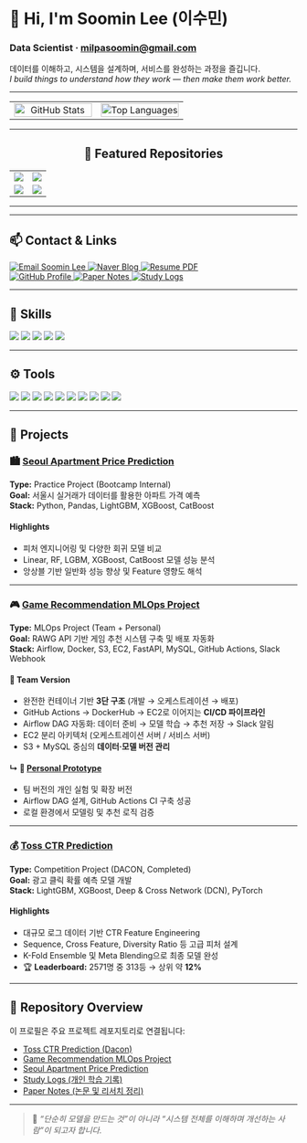 # 👋 Hi, I'm **Soomin Lee (이수민)**
### Data Scientist · [milpasoomin@gmail.com](mailto:milpasoomin@gmail.com)

데이터를 이해하고, 시스템을 설계하며, 서비스를 완성하는 과정을 즐깁니다.  
*I build things to understand how they work — then make them work better.*

---


<!-- Stats x Two (full-width, transparent, side-by-side) -->
<table align="center" width="100%" style="table-layout:fixed;">
  <tr>
    <td align="center" valign="top" width="50%">
      <img
        src="https://github-readme-stats.vercel.app/api?username=Leesoomin97&show_icons=true&include_all_commits=true&count_private=true&theme=transparent&hide_border=true&rank_icon=percentile"
        alt="GitHub Stats"
        style="display:block;width:100%;height:auto;"
      />
    </td>
    <td align="center" valign="top" width="50%">
      <!-- 오른쪽은 '언어 비율' 카드로 고정 -->
      <img
        src="https://github-readme-stats.vercel.app/api/top-langs/?username=Leesoomin97&layout=compact&langs_count=8&theme=transparent&hide_border=true&v=5"
        alt="Top Languages"
        style="display:block;width:100%;height:auto;"
      />
    </td>
  </tr>
</table>


---

<!-- Featured Repositories: README 내부에 'pin' 카드(2열) -->
<h2 align="center">📌 Featured Repositories</h2>

<table align="center" width="100%">
  <tr>
    <td align="center" width="50%">
      <a href="https://github.com/Leesoomin97/mlops-game_recommendation_project_team3">
        <img src="https://github-readme-stats.vercel.app/api/pin/?username=Leesoomin97&repo=mlops-game_recommendation_project_team3&theme=transparent&hide_border=true" />
      </a>
    </td>
    <td align="center" width="50%">
      <a href="https://github.com/Leesoomin97/toss_ctr_dacon_project">
        <img src="https://github-readme-stats.vercel.app/api/pin/?username=Leesoomin97&repo=toss_ctr_dacon_project&theme=transparent&hide_border=true" />
      </a>
    </td>
  </tr>
  <tr>
    <td align="center" width="50%">
      <a href="https://github.com/Leesoomin97/upstage-ml-regression-ml_3-soomin">
        <img src="https://github-readme-stats.vercel.app/api/pin/?username=Leesoomin97&repo=upstage-ml-regression-ml_3-soomin&theme=transparent&hide_border=true" />
      </a>
    </td>
    <td align="center" width="50%">
      <a href="https://github.com/Leesoomin97/study-logs">
        <img src="https://github-readme-stats.vercel.app/api/pin/?username=Leesoomin97&repo=study-logs&theme=transparent&hide_border=true" />
      </a>
    </td>
  </tr>
</table>

---

---
## 📫 Contact & Links
<p>
  <!-- Gmail 작성창 바로 열기 -->
  <a href="https://mail.google.com/mail/?view=cm&fs=1&to=milpasoomin@gmail.com" target="_blank">
    <img 
      src="https://img.shields.io/badge/Email-EA4335?style=for-the-badge&logo=gmail&logoColor=white"
      alt="Email Soomin Lee"
    />
  </a>

  <a href="https://blog.naver.com/milpa" target="_blank">
    <img src="https://img.shields.io/badge/Blog-03C75A?style=for-the-badge&logo=naver&logoColor=white" alt="Naver Blog"/>
  </a>

  <a href="./resume/soomin_lee_resume_public.pdf" target="_blank">
    <img src="https://img.shields.io/badge/Resume-6A5ACD?style=for-the-badge&logo=readme&logoColor=white" alt="Resume PDF"/>
  </a><br>

  <a href="https://github.com/Leesoomin97" target="_blank">
    <img src="https://img.shields.io/badge/GitHub-181717?style=for-the-badge&logo=github&logoColor=white" alt="GitHub Profile"/>
  </a>

  <a href="https://github.com/Leesoomin97/paper-notes" target="_blank">
    <img 
      src="https://img.shields.io/badge/Paper_Notes-4A154B?style=for-the-badge&logo=readthedocs&logoColor=white"
      alt="Paper Notes"
    />
  </a>

  <a href="https://github.com/Leesoomin97/study-logs" target="_blank">
    <img src="https://img.shields.io/badge/Study_Logs-F37626?style=for-the-badge&logo=jupyter&logoColor=white" alt="Study Logs"/>
  </a>
</p>

---

## 🧠 Skills
<p>
  <img src="https://img.shields.io/badge/Python-3776AB?style=for-the-badge&logo=python&logoColor=white"/>
  <img src="https://img.shields.io/badge/PyTorch-EE4C2C?style=for-the-badge&logo=pytorch&logoColor=white"/>
  <img src="https://img.shields.io/badge/scikit--learn-F7931E?style=for-the-badge&logo=scikitlearn&logoColor=white"/>
  <img src="https://img.shields.io/badge/LightGBM-4CBB17?style=for-the-badge"/>
  <img src="https://img.shields.io/badge/XGBoost-EB5E0B?style=for-the-badge"/>
</p>

---

## ⚙️ Tools
<p>
  <img src="https://img.shields.io/badge/Docker-2496ED?style=for-the-badge&logo=docker&logoColor=white"/>
  <img src="https://img.shields.io/badge/Airflow-017CEE?style=for-the-badge&logo=apacheairflow&logoColor=white"/>
  <img src="https://img.shields.io/badge/FastAPI-009688?style=for-the-badge&logo=fastapi&logoColor=white"/>
  <img src="https://img.shields.io/badge/AWS_EC2-FF9900?style=for-the-badge&logo=amazonaws&logoColor=white"/>
  <img src="https://img.shields.io/badge/MySQL-4479A1?style=for-the-badge&logo=mysql&logoColor=white"/>
  <img src="https://img.shields.io/badge/S3-569A31?style=for-the-badge&logo=amazons3&logoColor=white"/>
  <img src="https://img.shields.io/badge/GitHub_Actions-2088FF?style=for-the-badge&logo=githubactions&logoColor=white"/>
  <img src="https://img.shields.io/badge/Slack-4A154B?style=for-the-badge&logo=slack&logoColor=white"/>
  <img src="https://img.shields.io/badge/Notion-000000?style=for-the-badge&logo=notion&logoColor=white"/>
  <img src="https://img.shields.io/badge/VSCode-007ACC?style=for-the-badge&logo=visualstudiocode&logoColor=white"/>
</p>


---

## 🧩 Projects

### 🏙️ [Seoul Apartment Price Prediction](https://github.com/Leesoomin97/upstage-ml-regression-ml_3-soomin)
**Type:** Practice Project (Bootcamp Internal)  
**Goal:** 서울시 실거래가 데이터를 활용한 아파트 가격 예측  
**Stack:** Python, Pandas, LightGBM, XGBoost, CatBoost  

#### Highlights
- 피처 엔지니어링 및 다양한 회귀 모델 비교  
- Linear, RF, LGBM, XGBoost, CatBoost 모델 성능 분석  
- 앙상블 기반 일반화 성능 향상 및 Feature 영향도 해석  

---

### 🎮 [Game Recommendation MLOps Project](https://github.com/Leesoomin97/mlops-game_recommendation_project_team3)
**Type:** MLOps Project (Team + Personal)  
**Goal:** RAWG API 기반 게임 추천 시스템 구축 및 배포 자동화  
**Stack:** Airflow, Docker, S3, EC2, FastAPI, MySQL, GitHub Actions, Slack Webhook  

#### 🧱 Team Version
- 완전한 컨테이너 기반 **3단 구조** (개발 → 오케스트레이션 → 배포)  
- GitHub Actions → DockerHub → EC2로 이어지는 **CI/CD 파이프라인**  
- Airflow DAG 자동화: 데이터 준비 → 모델 학습 → 추천 저장 → Slack 알림  
- EC2 분리 아키텍처 (오케스트레이션 서버 / 서비스 서버)  
- S3 + MySQL 중심의 **데이터·모델 버전 관리**

#### ↳ 🧪 [Personal Prototype](https://github.com/Leesoomin97/Previous_version_mlops_game_recommendation_soomin)
- 팀 버전의 개인 실험 및 확장 버전  
- Airflow DAG 설계, GitHub Actions CI 구축 성공  
- 로컬 환경에서 모델링 및 추천 로직 검증  

---

### 💰 [Toss CTR Prediction](https://github.com/Leesoomin97/toss_ctr_dacon_project)
**Type:** Competition Project (DACON, Completed)  
**Goal:** 광고 클릭 확률 예측 모델 개발  
**Stack:** LightGBM, XGBoost, Deep & Cross Network (DCN), PyTorch  

#### Highlights
- 대규모 로그 데이터 기반 CTR Feature Engineering  
- Sequence, Cross Feature, Diversity Ratio 등 고급 피처 설계  
- K-Fold Ensemble 및 Meta Blending으로 최종 모델 완성  
- 🏆 **Leaderboard:** 2571명 중 313등 → 상위 약 **12%**

---

## 📂 Repository Overview

이 프로필은 주요 프로젝트 레포지토리로 연결됩니다:
- [Toss CTR Prediction (Dacon)](https://github.com/Leesoomin97/toss_ctr_dacon_project)
- [Game Recommendation MLOps Project](https://github.com/Leesoomin97/mlops-game_recommendation_project_team3)
- [Seoul Apartment Price Prediction](https://github.com/Leesoomin97/upstage-ml-regression-ml_3-soomin)
- [Study Logs (개인 학습 기록)](https://github.com/Leesoomin97/study-logs)
- [Paper Notes (논문 및 리서치 정리)](https://github.com/Leesoomin97/paper-notes)

---

> 📌 *“단순히 모델을 만드는 것”이 아니라 “시스템 전체를 이해하며 개선하는 사람”이 되고자 합니다.*
